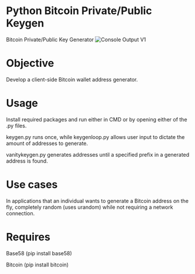 # Python Bitcoin Private/Public Keygen
Bitcoin Private/Public Key Generator
![Console Output V1](https://siasky.net/IAAUVxMPHmQjyubF8sGpRuoSQFg0bpKqxgB83quECbESmQ)

# Objective
Develop a client-side Bitcoin wallet address generator.

# Usage
Install required packages and run either in CMD or by opening either of the .py files.

keygen.py runs once, while keygenloop.py allows user input to dictate the amount of addresses to generate. 

vanitykeygen.py generates addresses until a specified prefix in a generated address is found. 

# Use cases
In applications that an individual wants to generate a Bitcoin address on the fly, completely random (uses urandom) while not requiring a network connection.

# Requires
Base58 (pip install base58)

Bitcoin (pip install bitcoin)
